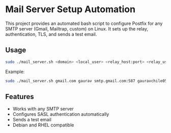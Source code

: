 # Mail Server Setup Automation

This project provides an automated bash script to configure Postfix for any SMTP server (Gmail, Mailtrap, custom) on Linux. It sets up the relay, authentication, TLS, and sends a test email.

## Usage
```bash
sudo ./mail_server.sh <domain> <local_user> <relay_host:port> <relay_user> <relay_pass>
```

Example:
```bash
sudo ./mail_server.sh gmail.com gaurav smtp.gmail.com:587 gauravchile05@gmail.com "app_password_here"
```

## Features
- Works with any SMTP server
- Configures SASL authentication automatically
- Sends a test email
- Debian and RHEL compatible

